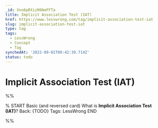 ```yaml
---
_id: Xno6pRXizN9AmFFTa
title: Implicit Association Test (IAT)
href: https://www.lesswrong.com/tag/implicit-association-test-iat
slug: implicit-association-test-iat
type: tag
tags:
  - LessWrong
  - Concept
  - Tag
synchedAt: '2022-09-01T09:42:39.714Z'
status: todo
---
```


# Implicit Association Test (IAT)


%%

% START
Basic (and reversed card)
What is **Implicit Association Test (IAT)**?
Back: {TODO}
Tags: LessWrong
END

%%
	

